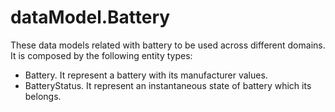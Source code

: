 # dataModel.Battery

These data models related with battery to be used across different domains. It is composed by the following entity types:

- Battery. It represent a battery with its manufacturer values.
- BatteryStatus. It represent an instantaneous state of battery which its belongs.